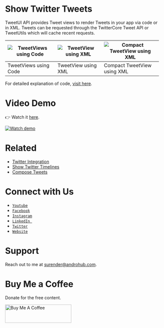 # Show Twitter Tweets
TweetUI API provides Tweet views to render Tweets in your app via code or in XML. Tweets can be requested through the TwitterCore Tweet API or TweetUtils which will cache recent requests.

![TweetViews using Code](https://i0.wp.com/www.androhub.com/wp-content/uploads/2018/01/runtime.jpg?resize=576%2C1024) | ![TweetView using XML](https://i1.wp.com/www.androhub.com/wp-content/uploads/2018/01/tweet_view.jpg?resize=576%2C1024) | ![Compact TweetView using XML](https://i2.wp.com/www.androhub.com/wp-content/uploads/2018/01/compact_tweet_view.jpg?resize=576%2C1024)
---|---|---
TweetViews using Code | TweetView using XML | Compact TweetView using XML

For detailed explanation of code, [visit here](http://www.androhub.com/android-show-tweets/).

# Video Demo
👉 Watch it <a href="https://youtu.be/Ya8NmPxjf-g">here</a>.
<br>

[![Watch demo](http://i3.ytimg.com/vi/Ya8NmPxjf-g/hqdefault.jpg)](https://youtu.be/Ya8NmPxjf-g)

# Related
- [Twitter Integration](http://www.androhub.com/android-twitter-integration/)
- [Show Twitter Timelines](http://www.androhub.com/android-twitter-show-timelines/)
- [Compose Tweets](http://www.androhub.com/android-compose-tweets-twitter/)

# Connect with Us
- <a href="https://www.youtube.com/channel/@Androhub" target="_blank">`Youtube`</a>
- <a href="https://www.facebook.com/androhubtutorial/" target="_blank">`Facebook`</a>
- <a href="https://www.instagram.com/androhub_tutorial" target="_blank">`Instagram`</a>
- <a href="https://www.linkedin.com/in/surender-kumar-681472a8?originalSubdomain=in" target="_blank">`LinkedIn `</a>
- <a href="https://twitter.com/sonusurender0/" target="_blank">`Twitter`</a>
- <a href="http://www.androhub.com/" target="_blank">`Website`</a>

# Support
Reach out to me at surender@androhub.com.

# Buy Me a Coffee
Donate for the free content.

<a href="https://www.buymeacoffee.com/androhub" target="_blank"><img src="https://cdn.buymeacoffee.com/buttons/v2/default-yellow.png" alt="Buy Me A Coffee" style="height: 60px !important;width: 217px !important;" ></a>

